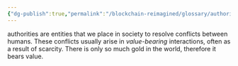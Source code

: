```yaml
---
{"dg-publish":true,"permalink":"/blockchain-reimagined/glossary/authority/","hide":true,"created":"2024-09-13T19:57:51.130+01:00","updated":"2024-10-26T14:15:55.791+01:00"}
---
```


authorities are entities that we place in society to resolve conflicts between humans. These conflicts usually arise in *value-bearing* interactions, often as a result of scarcity. There is only so much gold in the world, therefore it bears value. 
